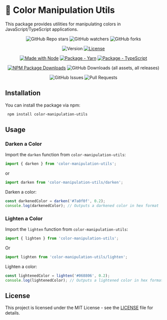 # 🎨 Color Manipulation Utils
This package provides utilities for manipulating colors in JavaScript/TypeScript applications.

<div align="center">

![GitHub Repo stars](https://img.shields.io/github/stars/MattEzekiel/color-manipulation-utils)
![GitHub watchers](https://img.shields.io/github/watchers/MattEzekiel/color-manipulation-utils)
![GitHub forks](https://img.shields.io/github/forks/MattEzekiel/color-manipulation-utils)

![Version](https://img.shields.io/badge/dynamic/json?url=https%3A%2F%2Fraw.githubusercontent.com%2FMattEzekiel%2Fcolor-manipulation-utils%2Fmaster%2Fpackage.json&query=version&label=version)
[![License](https://img.shields.io/badge/License-MIT-blue)](#license "Go to license section")

[![Made with Node](https://img.shields.io/badge/node-%3D%3E20-20)](https://nodejs.org)
[![Package - Yarn](https://img.shields.io/badge/yarn-%3E%3D1-blue?logo=yarn&logoColor=white)](https://classic.yarnpkg.com)
[![Package - TypeScript](https://img.shields.io/github/package-json/dependency-version/MattEzekiel/color-manipulation-utils/dev/typescript?logo=typescript&logoColor=white)](https://www.npmjs.com/package/typescript)

[![NPM Package Downloads](https://img.shields.io/npm/dy/color-manipulation-utils)](https://www.npmjs.com/package/color-manipulation-utils)
![GitHub Downloads (all assets, all releases)](https://img.shields.io/github/downloads/MattEzekiel/color-manipulation-utils/total?label=github%20downloads)

![GitHub Issues](https://img.shields.io/github/issues/MattEzekiel/color-manipulation-utils)
![Pull Requests](https://img.shields.io/github/issues-pr/MattEzekiel/color-manipulation-utils)

</div>

## Installation

You can install the package via npm:

````bash
 npm install color-manipulation-utils
````

## Usage

### Darken a Color

Import the `darken` function from `color-manipulation-utils`:

````typescript
import { darken } from 'color-manipulation-utils';
````
or

````typescript
import darken from 'color-manipulation-utils/darken';
````

Darken a color:

````typescript
const darkenedColor = darken('#7a0f0f', 0.2);
console.log(darkenedColor); // Outputs a darkened color in hex format
````

### Lighten a Color

Import the `lighten` function from `color-manipulation-utils`:

````typescript
import { lighten } from 'color-manipulation-utils';
````
Or

````typescript
import lighten from 'color-manipulation-utils/lighten';
````
Lighten a color:

````typescript
const lightenedColor = lighten('#068806', 0.2);
console.log(lightenedColor); // Outputs a lightened color in hex format
````

## License

This project is licensed under the MIT License - see the [LICENSE](https://github.com/MattEzekiel/color-manipulation-utils/blob/master/LICENCE.md) file for details.

